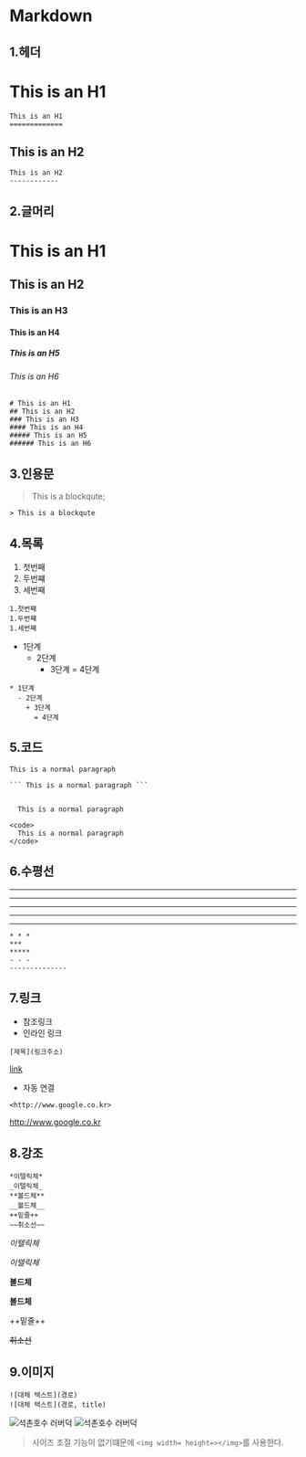 # Markdown

##  1.헤더



  This is an H1
  ==============
  ```
  This is an H1
  =============
  ```


  This is an H2
  -------------
  ```
  This is an H2
  ------------
  ```


## 2.글머리 



# This is an H1
## This is an H2
### This is an H3
#### This is an H4
##### This is an H5
###### This is an H6
```
# This is an H1
## This is an H2
### This is an H3
#### This is an H4
##### This is an H5
###### This is an H6
```

## 3.인용문

> This is a blockqute;
```
> This is a blockqute
```

## 4.목록


1. 첫번째
1. 두번쨰
1. 세번째

```
1.첫번째
1.두번쨰
1.세번째
```

* 1단계
  - 2단계
    + 3단계
      = 4단계
```
* 1단계
  - 2단계
    + 3단계
      = 4단계
```

## 5.코드

```
This is a normal paragraph
```

```
``` This is a normal paragraph ```
```

<code>
  This is a normal paragraph
</code>


```
<code>
  This is a normal paragraph
</code>
```

## 6.수평선

* * * 
***
*****
- - - 
--------------

```
* * * 
***
*****
- - - 
--------------
```

## 7.링크

- 참조링크
- 인라인 링크

```
[제목](링크주소)
```

[link](www.google.co.kr)

- 자동 연결

```
<http://www.google.co.kr>
```
<http://www.google.co.kr>

## 8.강조

```
*이텔릭체*
_이텔릭체_
**볼드체**
__볼드체__
++밑줄++
~~취소선~~
```
*이텔릭체*

_이텔릭체_

**볼드체**

__볼드체__

++밑줄++

~~취소선~~

## 9.이미지

```
![대체 텍스트](경로)
![대체 텍스트](경로, title)
```
![석촌호수 러버덕](http://cfile6.uf.tistory.com/image/2426E646543C9B4532C7B0)
![석촌호수 러버덕](http://cfile6.uf.tistory.com/image/2426E646543C9B4532C7B0 "RubberDuck")

> 사이즈 조절 기능이 없기떄문에 ``` <img width= height=></img> ```를 사용한다.

